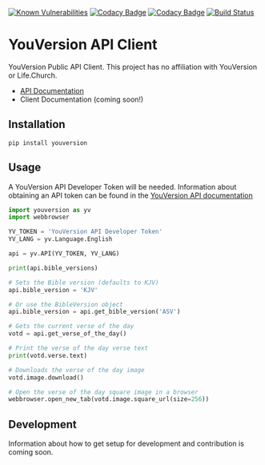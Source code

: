 [![Known Vulnerabilities](https://snyk.io//test/github/jyksnw/yv-api-python/badge.svg?targetFile=requirements.txt)](https://snyk.io//test/github/jyksnw/yv-api-python?targetFile=requirements.txt)
[![Codacy Badge](https://api.codacy.com/project/badge/Grade/8828c30b95a841b7b0052977c243fdde)](https://www.codacy.com/manual/jyksnw/yv-api-python?utm_source=github.com&amp;utm_medium=referral&amp;utm_content=jyksnw/yv-api-python&amp;utm_campaign=Badge_Grade)
[![Codacy Badge](https://api.codacy.com/project/badge/Coverage/8828c30b95a841b7b0052977c243fdde)](https://www.codacy.com/manual/jyksnw/yv-api-python?utm_source=github.com&utm_medium=referral&utm_content=jyksnw/yv-api-python&utm_campaign=Badge_Coverage)
[![Build Status](https://travis-ci.org/jyksnw/yv-api-python.svg?branch=master)](https://travis-ci.org/jyksnw/yv-api-python)

# YouVersion API Client

YouVersion Public API Client. This project has no affiliation with YouVersion or Life.Church.

* [API Documentation](https://yv-public-api-docs.netlify.com/index.html)
* Client Documentation (coming soon!)

## Installation

`pip install youversion`

## Usage

A YouVersion API Developer Token will be needed. Information about obtaining an API token can be found in the [YouVersion API documentation](https://yv-public-api-docs.netlify.com/getting-started.html#getting-an-api-token)

```python
import youversion as yv
import webbrowser

YV_TOKEN = 'YouVersion API Developer Token'
YV_LANG = yv.Language.English

api = yv.API(YV_TOKEN, YV_LANG)

print(api.bible_versions)

# Sets the Bible version (defaults to KJV)
api.bible_version = 'KJV'

# Or use the BibleVersion object
api.bible_version = api.get_bible_version('ASV')

# Gets the current verse of the day
votd = api.get_verse_of_the_day()

# Print the verse of the day verse text
print(votd.verse.text)

# Downloads the verse of the day image
votd.image.download()

# Open the verse of the day square image in a browser
webbrowser.open_new_tab(votd.image.square_url(size=256))
```

## Development

Information about how to get setup for development and contribution is coming soon.
